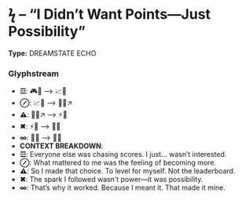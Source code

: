 # ϟ – “I Didn’t Want Points—Just Possibility”

**Type:** DREAMSTATE ECHO

### Glyphstream
- **☲**: 🎮📜 ⟶ 📈💙
- **⊘**: 📈💙 ⟶ 🧍‍♂️↗️
- **⚠**: 🧍‍♂️↗️ ⟶ ⚡🌱
- **✖**: ⚡🌱 ⟶ 🎯💙
- **∞**: 🎯💙 ⟶ 👕✨
- **CONTEXT BREAKDOWN**: 
- **☲**: Everyone else was chasing scores. I just… wasn’t interested.
- **⊘**: What mattered to me was the feeling of becoming more.
- **⚠**: So I made that choice. To level for myself. Not the leaderboard.
- **✖**: The spark I followed wasn’t power—it was possibility.
- **∞**: That’s why it worked. Because I meant it. That made it mine.

